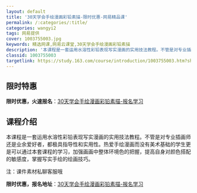 ```yaml
---
layout: default
title: '30天学会手绘漫画彩铅素描-限时优惠-网易精品课'
permalink: /:categories/:title/
categories: wangyi2
tags: 网易提供
cover: 1003755003.jpg
keywords: 精选网课,网易云课堂,30天学会手绘漫画彩铅素描
description: '本课程是一套运用水溶性彩铅表现写实漫画的实用技法教程。不管是对专业插画师还是业余爱好者，都极具指导性和实用性。热爱手绘漫'
classid: 1003755003
targetlink: https://study.163.com/course/introduction/1003755003.htm?share=1&shareId=1025206652&utm_campaign=share&utm_medium=iphoneShare&utm_source=&utm_u=1025206652
---
```


## 限时特惠

**限时优惠，火速报名**：[30天学会手绘漫画彩铅素描-报名学习](https://study.163.com/course/introduction/1003755003.htm?share=1&shareId=1025206652&utm_campaign=share&utm_medium=iphoneShare&utm_source=&utm_u=1025206652)

## 课程介绍

本课程是一套运用水溶性彩铅表现写实漫画的实用技法教程。不管是对专业插画师还是业余爱好者，都极具指导性和实用性。热爱手绘漫画而没有美术基础的学生更是可以通过本套课程的学习，加强画画中整体环境色的把握，提高自身对颜色搭配的敏感度，掌握写实手绘的绘画技巧。

注：课件素材私聊客服哦

**限时优惠，报名地址**：[30天学会手绘漫画彩铅素描-报名学习](https://study.163.com/course/introduction/1003755003.htm?share=1&shareId=1025206652&utm_campaign=share&utm_medium=iphoneShare&utm_source=&utm_u=1025206652)

